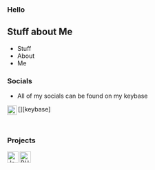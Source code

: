 ### Hello

## Stuff about Me
- Stuff
- About
- Me

### Socials
- All of my socials can be found on my keybase

[<img align="left" alt="Keybase" width="22px" src="https://github.com/JessicaThePrincess/JessicaThePrincess/tree/master/assets/keybase.php" />][keybase]

<br />

### Projects

[<img align="left" alt="JavaScript" width="26px" src="https://github.com/JessicaThePrincess/JessicaThePrincess/tree/master/assets/javascript.js" />][jsprojects]
[<img align="left" alt="PHP" width="26px" src="https://github.com/JessicaThePrincess/JessicaThePrincess/tree/master/assets/php.js" />][phpprojects]

<br />
<br />

[twitter]: https://keybase.io/fulltimewife
[phpprojects]: https://dev.azure.com/maximilianjunhuber/Cartel
[jsprojects]: https://github.com/HeadpatGang